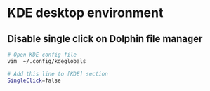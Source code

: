 # KDE desktop environment

## Disable single click on Dolphin file manager

```bash
# Open KDE config file
vim  ~/.config/kdeglobals

# Add this line to [KDE] section
SingleClick=false
```